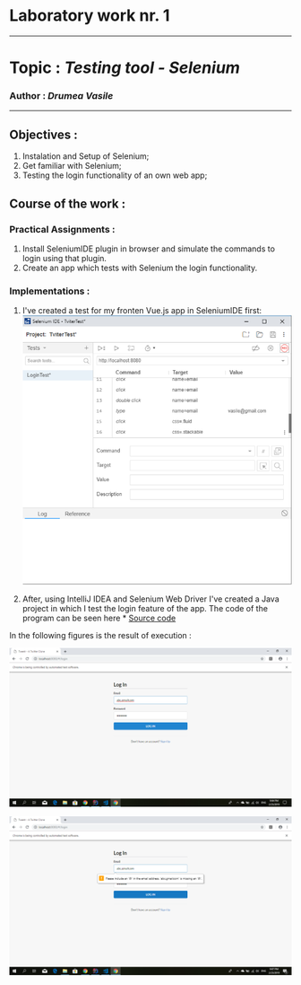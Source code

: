 # Laboratory work nr. 1
-----
# Topic : *Testing tool - Selenium*
### Author : *Drumea Vasile*
-----
## Objectives :
1. Instalation and Setup of Selenium;
2. Get familiar with Selenium;
3. Testing the login functionality of an own web app;

## Course of the work :
### Practical Assignments :
1. Install SeleniumIDE plugin in browser and simulate the commands to login using that plugin.
2. Create an app which tests with Selenium the login functionality. 

### Implementations :

1. I've created a test for my fronten Vue.js app in SeleniumIDE first:
![](img/Capture1.PNG)

2. After, using IntelliJ IDEA and Selenium Web Driver I've created a Java project in which I test the login feature of the app.
The code of the program can be seen here * [Source code](https://github.com/Wazea/SeleniumLabs/tree/master/SeleniumIntro/src)

In the following figures is the result of execution :

![](img/Capture2.png)

![](img/Capture3.png)
